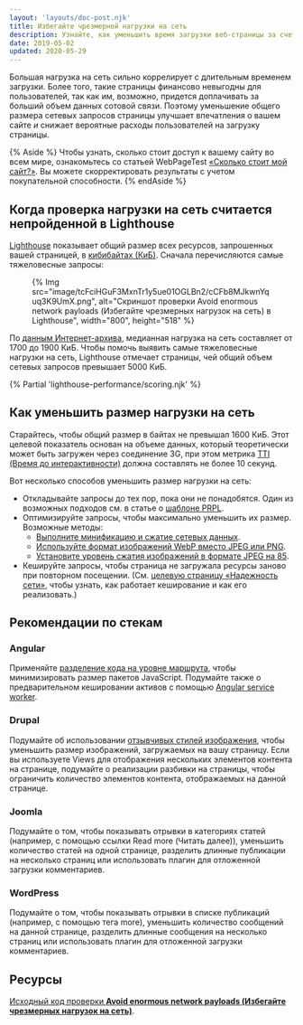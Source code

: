 ```yaml
---
layout: 'layouts/doc-post.njk'
title: Избегайте чрезмерной нагрузки на сеть
description: Узнайте, как уменьшить время загрузки веб-страницы за счет уменьшения общего размера файлов ресурсов, которые вы предоставляете пользователям.
date: 2019-05-02
updated: 2020-05-29
---
```


Большая нагрузка на сеть сильно коррелирует с длительным временем загрузки. Более того, такие страницы финансово невыгодны для пользователей, так как им, возможно, придется доплачивать за больший объем данных сотовой связи. Поэтому уменьшение общего размера сетевых запросов страницы улучшает впечатления о вашем сайте *и* снижает вероятные расходы пользователей на загрузку страницы.

{% Aside %} Чтобы узнать, сколько стоит доступ к вашему сайту во всем мире, ознакомьтесь со статьей WebPageTest [«Сколько стоит мой сайт?»](https://whatdoesmysitecost.com/). Вы можете скорректировать результаты с учетом покупательной способности. {% endAside %}

## Когда проверка нагрузки на сеть считается непройденной в Lighthouse

[Lighthouse](https://developers.google.com/web/tools/lighthouse/) показывает общий размер всех ресурсов, запрошенных вашей страницей, в [кибибайтах (КиБ)](https://en.wikipedia.org/wiki/Kibibyte). Сначала перечисляются самые тяжеловесные запросы:

<figure>{% Img src="image/tcFciHGuF3MxnTr1y5ue01OGLBn2/cCFb8MJkwnYquq3K9UmX.png", alt="Скриншот проверки Avoid enormous network payloads (Избегайте чрезмерных нагрузок на сеть) в Lighthouse", width="800", height="518" %}</figure>

По [данным Интернет-архива](https://httparchive.org/reports/state-of-the-web?start=latest#bytesTotal), медианная нагрузка на сеть составляет от 1700 до 1900 КиБ. Чтобы помочь выявить самые тяжеловесные нагрузки на сеть, Lighthouse отмечает страницы, чей общий объем сетевых запросов превышает 5000 КиБ.

{% Partial 'lighthouse-performance/scoring.njk' %}

## Как уменьшить размер нагрузки на сеть

Старайтесь, чтобы общий размер в байтах не превышал 1600 КиБ. Этот целевой показатель основан на объеме данных, который теоретически может быть загружен через соединение 3G, при этом метрика [TTI (Время до интерактивности)](https://web.dev/articles/tti) должна составлять не более 10 секунд.

Вот несколько способов уменьшить размер нагрузки на сеть:

- Откладывайте запросы до тех пор, пока они не понадобятся. Один из возможных подходов см. в статье о [шаблоне PRPL](https://web.dev/articles/apply-instant-loading-with-prpl).
- Оптимизируйте запросы, чтобы максимально уменьшить их размер. Возможные методы:
    - [Выполните минификацию и сжатие сетевых данных](https://web.dev/articles/reduce-network-payloads-using-text-compression).
    - [Используйте формат изображений WebP вместо JPEG или PNG](https://web.dev/articles/serve-images-webp).
    - [Установите уровень сжатия изображений в формате JPEG на 85](https://web.dev/articles/use-imagemin-to-compress-images).
- Кешируйте запросы, чтобы страница не загружала ресурсы заново при повторном посещении. (См. [целевую страницу «Надежность сети»](https://web.dev/explore/reliable), чтобы узнать, как работает кеширование и как его реализовать.)

## Рекомендации по стекам

### Angular

Применяйте [разделение кода на уровне маршрута](https://web.dev/articles/route-level-code-splitting-in-angular), чтобы минимизировать размер пакетов JavaScript. Подумайте также о предварительном кешировании активов с помощью [Angular service worker](https://web.dev/articles/precaching-with-the-angular-service-worker).

### Drupal

Подумайте об использовании [отзывчивых стилей изображения](https://www.drupal.org/docs/8/mobile-guide/responsive-images-in-drupal-8), чтобы уменьшить размер изображений, загружаемых на вашу страницу. Если вы используете Views для отображения нескольких элементов контента на странице, подумайте о реализации разбивки на страницы, чтобы ограничить количество элементов контента, отображаемых на данной странице.

### Joomla

Подумайте о том, чтобы показывать отрывки в категориях статей (например, с помощью ссылки Read more (Читать далее)), уменьшить количество статей на одной странице, разделить длинные публикации на несколько страниц или использовать плагин для отложенной загрузки комментариев.

### WordPress

Подумайте о том, чтобы показывать отрывки в списке публикаций (например, с помощью тега more), уменьшить количество сообщений на данной странице, разделить длинные сообщения на несколько страниц или использовать плагин для отложенной загрузки комментариев.

## Ресурсы

[Исходный код проверки **Avoid enormous network payloads (Избегайте чрезмерных нагрузок на сеть)**](https://github.com/GoogleChrome/lighthouse/blob/master/lighthouse-core/audits/byte-efficiency/total-byte-weight.js).
